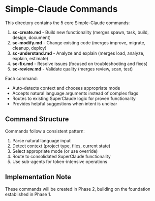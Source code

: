 # Simple-Claude Commands

This directory contains the 5 core Simple-Claude commands:

1. **sc-create.md** - Build new functionality (merges spawn, task, build, design, document)
2. **sc-modify.md** - Change existing code (merges improve, migrate, cleanup, deploy)
3. **sc-understand.md** - Analyze and explain (merges load, analyze, explain, estimate)
4. **sc-fix.md** - Resolve issues (focused on troubleshooting and fixes)
5. **sc-review.md** - Validate quality (merges review, scan, test)

Each command:

- Auto-detects context and chooses appropriate mode
- Accepts natural language arguments instead of complex flags
- Routes to existing SuperClaude logic for proven functionality
- Provides helpful suggestions when intent is unclear

## Command Structure

Commands follow a consistent pattern:

1. Parse natural language input
2. Detect context (project type, files, current state)
3. Select appropriate mode (or use override)
4. Route to consolidated SuperClaude functionality
5. Use sub-agents for token-intensive operations

## Implementation Note

These commands will be created in Phase 2, building on the foundation established in Phase 1.
